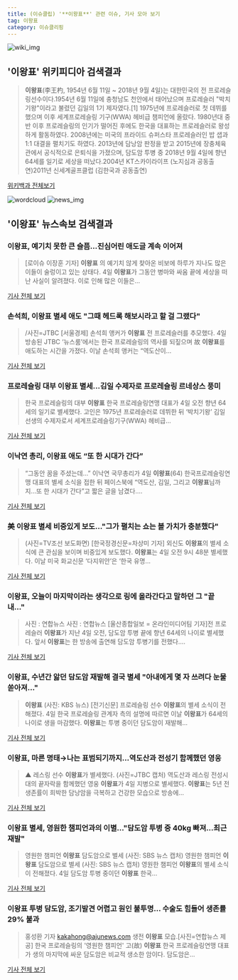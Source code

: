```yaml
---
title: (이슈클립) '**이왕표**' 관련 이슈, 기사 모아 보기
tag: 이왕표
category: 이슈클리핑
---
```

![wiki_img](https://user-images.githubusercontent.com/42597476/44503234-41136a80-a6d0-11e8-9071-6fc6418eafe4.png)
## **'**이왕표**'** 위키피디아 검색결과
>**이왕표**(李王杓, 1954년 6월 11일 ~ 2018년 9월 4일)는 대한민국의 전 프로레슬링선수이다.1954년 6월 11일에 충청남도 천안에서 태어났으며 프로레슬러 "박치기왕"이라고 불렸던 김일의 1기 제자였다.[1] 1975년에 프로레슬러로 첫 데뷔를 했으며 이후 세계프로레슬링 기구(WWA) 헤비급 챔피언에 올랐다. 1980년대 중반 이후 프로레슬링의 인기가 떨어진 후에도 한국을 대표하는 프로레슬러로 왕성하게 활동하였다. 2008년에는 미국의 프라이드 슈퍼스타 프로레슬러인 밥 샙과 1:1 대결을 펼치기도 하였다. 2013년에 담낭암 판정을 받고 2015년에 장충체육관에서 공식적으로 은퇴식을 가졌으며, 담도암 투병 중 2018년 9월 4일에 향년 64세를 일기로 세상을 떠났다.2004년 KT스카이라이프 (노지심과 공동출연)2011년 신세계골프클럽 (김한국과 공동출연)

<a href="https://ko.wikipedia.org/wiki/이왕표" target="_blank">위키백과 전체보기</a>

![wordcloud](https://s3.ap-northeast-2.amazonaws.com/lyrics101-wordcloud/2018-09-05-1536095448.png)
![news_img](https://user-images.githubusercontent.com/42597476/44507050-1206f400-a6e4-11e8-8d98-7ffbfebb353f.png)
## **'**이왕표**'** 뉴스속보 검색결과
### **이왕표**, 예기치 못한 큰 슬픔...진심어린 애도글 계속 이어져

>[로이슈 이장훈 기자] **이왕표** 의 예기치 않게 찾아온 비보에 하루가 지나도 많은 이들이 술렁이고 있는 상태다. 4일 **이왕표**가 그동안 병마와 싸움 끝에 세상을 떠난 사실이 알려졌다. 이로 인해 많은 이들은...

<a href="http://www.lawissue.co.kr/view.php?ud=2018090504580818376a28b45db0_12" target="_blank">기사 전체 보기</a>

### 손석희, **이왕표** 별세 애도 "그때 헤드록 해보시라고 할 걸 그랬다"

>/사진=JTBC [서울경제] 손석희 앵커가 **이왕표** 전 프로레슬러를 추모했다. 4일 방송된 JTBC ‘뉴스룸’에서는 한국 프로레슬링의 역사를 되짚으며 故 **이왕표**를 애도하는 시간을 가졌다. 이날 손석희 앵커는 “역도산이...

<a href="http://www.sedaily.com/NewsView/1S4IN54PTO" target="_blank">기사 전체 보기</a>

### 프로레슬링 대부 **이왕표** 별세...김일 수제자로 프로레슬링 르네상스 풍미

>한국 프로레슬링의 대부 **이왕표** 한국 프로레슬링연맹 대표가 4일 오전 향년 64세의 일기로 별세했다. 고인은 1975년 프로레슬러로 데뷔한 뒤 ‘박치기왕’ 김일 선생의 수제자로서 세계프로레슬링기구(WWA) 헤비급...

<a href="http://www.kookje.co.kr/news2011/asp/newsbody.asp?code=0600&key=20180905.99099001359" target="_blank">기사 전체 보기</a>

### 이낙연 총리, **이왕표** 애도 “또 한 시대가 간다”

>“그동안 꿈을 주셨는데…” 이낙연 국무총리가 4일 **이왕표**(64) 한국프로레슬링연맹 대표의 별세 소식을 접한 뒤 페이스북에 “역도산, 김일, 그리고 **이왕표**님까지…또 한 시대가 간다”고 짧은 글을 남겼다....

<a href="http://sports.khan.co.kr/news/sk_index.html?art_id=201809050000013&sec_id=530101&pt=nv" target="_blank">기사 전체 보기</a>

### 美 **이왕표** 별세 비중있게 보도…"그가 펼치는 쇼는 볼 가치가 충분했다"

>(사진=TV조선 보도화면) [한국정경신문=차상미 기자] 외신도 **이왕표**의 별세 소식에 큰 관심을 보이며 비중있게 보도했다. **이왕표**는 4일 오전 9시 48분 별세했다. 이날 미국 화교신문 ‘다지위안’은 ‘한국 유명...

<a href="http://kpenews.com/Board.aspx?BoardNo=18508" target="_blank">기사 전체 보기</a>

### **이왕표**, 오늘이 마지막이라는 생각으로 링에 올라간다고 말하던 그 "끝내…"

>사진 : 연합뉴스 사진 : 연합뉴스 [울산종합일보 = 온라인미디어팀 기자]전 프로레슬러 **이왕표**가 지난 4일 오전, 담도암 투병 끝에 향년 64세의 나이로 별세했다.   앞서 **이왕표**는 한 방송에 출연해 담도암 투병기를 전했다....

<a href="http://www.ujnews.co.kr/news/articleView.html?idxno=422630" target="_blank">기사 전체 보기</a>

### **이왕표**, 수년간 앓던 담도암 재발해 결국 별세 "아내에게 몇 자 쓰려다 눈물 쏟아져…"

>**이왕표** (사진: KBS 뉴스) [전기신문] 프로레슬링 선수 **이왕표**의 별세 소식이 전해졌다. 4일 한국 프로레슬링 관계자 측의 설명에 따르면 이날 **이왕표**가 64세의 나이로 생을 마감했다. **이왕표**는 투병 중이던 담도암이 재발해...

<a href="http://www.electimes.com/article.php?aid=1536084666164228082" target="_blank">기사 전체 보기</a>

### **이왕표**, 마른 명태→나는 표범되기까지…역도산과 전성기 함께했던 영웅

>▲ 레스링 선수 **이왕표**가 별세했다. (사진=JTBC 캡처) 역도산과 레스링 전성시대의 끝자락을 함께했던 영웅 **이왕표**가 4일 지병으로 별세했다. **이왕표**는 5년 전 생존률이 희박한 담낭암을 극복하고 건강한 모습으로 방송에...

<a href="http://www.ecomedia.co.kr/news/newsview.php?ncode=1065545160525136" target="_blank">기사 전체 보기</a>

### **이왕표** 별세, 영원한 챔피언과의 이별…"담도암 투병 중 40kg 빠져…최근 재발"

>영원한 챔피언 **이왕표** 담도암으로 별세 (사진: SBS 뉴스 캡처) 영원한 챔피언 **이왕표** 담도암으로 별세 (사진: SBS 뉴스 캡처) 영원한 챔피언 **이왕표**의 별세 소식이 전해졌다. 4일 담도암 투병 중이던 **이왕표** 한국...

<a href="http://www.dtnews24.com/news/articleView.html?idxno=524517" target="_blank">기사 전체 보기</a>

### **이왕표** 투병 담도암, 조기발견 어렵고 원인 불투명… 수술도 힘들어 생존률 29% 불과

>홍성환 기자 kakahong@ajunews.com 생전 **이왕표** 모습.[사진=연합뉴스 제공] 한국 프로레슬링의 '영원한 챔피언' 고(故) **이왕표** 한국 프로레슬링연맹 대표가 생의 마지막에 싸운 담도암은 비교적 생소한 암이다. 담도암은...

<a href="http://www.ajunews.com/view/20180904171746193" target="_blank">기사 전체 보기</a>



